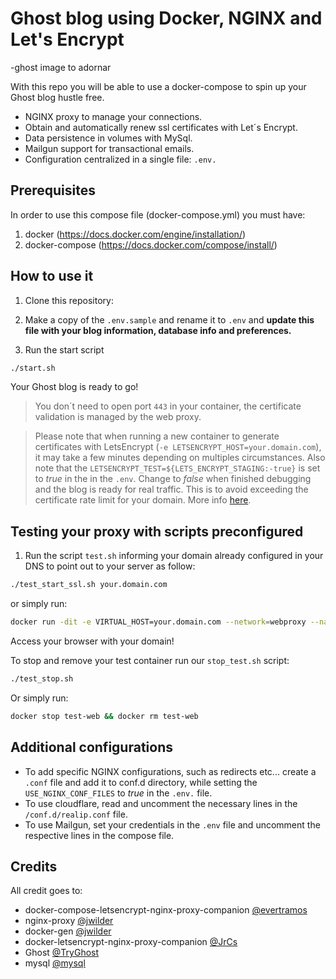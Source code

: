 # Ghost blog using Docker, NGINX and Let's Encrypt

-ghost image to adornar

With this repo you will be able to use a docker-compose to spin up your Ghost blog hustle free.

- NGINX proxy to manage your connections.
- Obtain and automatically renew ssl certificates with Let´s Encrypt.
- Data persistence in volumes with MySql.
- Mailgun support for transactional emails.
- Configuration centralized in a single file: `.env.`

## Prerequisites

In order to use this compose file (docker-compose.yml) you must have:

1. docker (https://docs.docker.com/engine/installation/)
2. docker-compose (https://docs.docker.com/compose/install/)

## How to use it

1. Clone this repository:

2. Make a copy of the `.env.sample` and rename it to `.env` and **update this file with your blog information, database info and preferences.**

3. Run the start script

```bash
./start.sh
```

Your Ghost blog is ready to go!

> You don´t need to open port `443` in your container, the certificate validation is managed by the web proxy.


> Please note that when running a new container to generate certificates with LetsEncrypt (`-e LETSENCRYPT_HOST=your.domain.com`), it may take a few minutes depending on multiples circumstances. Also note that the 
`LETSENCRYPT_TEST=${LETS_ENCRYPT_STAGING:-true}` is set to *true* in the in the `.env`. Change to *false* when finished debugging and the blog is ready for real traffic. This is to avoid exceeding the certificate rate limit for your domain.
More info [here](https://letsencrypt.org/docs/rate-limits/).


## Testing your proxy with scripts preconfigured 

1. Run the script `test.sh` informing your domain already configured in your DNS to point out to your server as follow:

```bash
./test_start_ssl.sh your.domain.com
```

or simply run:

```bash
docker run -dit -e VIRTUAL_HOST=your.domain.com --network=webproxy --name test-web httpd:alpine
```

Access your browser with your domain!

To stop and remove your test container run our `stop_test.sh` script:

```bash
./test_stop.sh
```

Or simply run:

```bash
docker stop test-web && docker rm test-web 
```

## Additional configurations

- To add specific NGINX configurations, such as redirects etc... create a `.conf` file and add it to conf.d directory, while setting the `USE_NGINX_CONF_FILES` to *true* in the `.env.` file.
- To use cloudflare, read and uncomment the necessary lines in the `/conf.d/realip.conf`
file.
- To use Mailgun, set your credentials in the `.env` file and uncomment the respective lines in the compose file.

## Credits

All credit goes to:

- docker-compose-letsencrypt-nginx-proxy-companion [@evertramos](https://github.com/evertramos/docker-compose-letsencrypt-nginx-proxy-companion)
- nginx-proxy [@jwilder](https://github.com/jwilder/nginx-proxy)
- docker-gen [@jwilder](https://github.com/jwilder/docker-gen)
- docker-letsencrypt-nginx-proxy-companion [@JrCs](https://github.com/JrCs/docker-letsencrypt-nginx-proxy-companion)
- Ghost [@TryGhost](https://github.com/TryGhost/Ghost)
- mysql [@mysql](https://github.com/mysql/mysql-docker)
